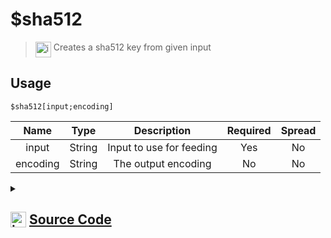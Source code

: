# $sha512
> <img align="top" src="https://upload.wikimedia.org/wikipedia/commons/thumb/e/e4/Infobox_info_icon.svg/160px-Infobox_info_icon.svg.png?20150409153300" alt="image" width="25" height="auto"> Creates a sha512 key from given input
## Usage
```
$sha512[input;encoding]
```
| Name | Type | Description | Required | Spread
| :---: | :---: | :---: | :---: | :---: |
input | String | Input to use for feeding | Yes | No
encoding | String | The output encoding | No | No
<details>
<summary>
    
## <img align="top" src="https://cdn4.iconfinder.com/data/icons/iconsimple-logotypes/512/github-512.png" alt="image" width="25" height="auto">  [Source Code](https://github.com/tryforge/ForgeScript-V2/blob/main/src/native/sha512.ts)
    
</summary>
    
```ts
import { createHash, randomUUID } from "crypto"
import { ArgType, NativeFunction, Return } from "../structures"

export default new NativeFunction({
    name: "$sha512",
    version: "1.2.0",
    description: "Creates a sha512 key from given input",
    unwrap: true,
    brackets: true,
    args: [
        {
            name: "input",
            description: "Input to use for feeding",
            rest: false,
            required: true,
            type: ArgType.String
        },
        {
            name: "encoding",
            type: ArgType.String,
            description: "The output encoding",
            rest: false,
            required: false
        }
    ],
    execute(ctx, [ input, enc ]) {
        const sha512 = createHash("sha512").update(input).digest().toString((enc || "hex") as BufferEncoding)
        return this.success(sha512)
    }
})
```
    
</details>